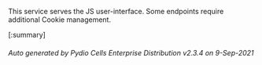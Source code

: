 






This service serves the JS user-interface. Some endpoints require additional Cookie management.

[:summary]

###### Auto generated by Pydio Cells Enterprise Distribution v2.3.4 on 9-Sep-2021
